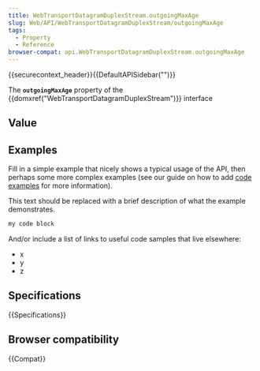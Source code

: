 ```yaml
---
title: WebTransportDatagramDuplexStream.outgoingMaxAge
slug: Web/API/WebTransportDatagramDuplexStream/outgoingMaxAge
tags:
  - Property
  - Reference
browser-compat: api.WebTransportDatagramDuplexStream.outgoingMaxAge
---
```

{{securecontext_header}}{{DefaultAPISidebar("")}}

The **`outgoingMaxAge`** property of the {{domxref("WebTransportDatagramDuplexStream")}} interface 

## Value



## Examples

Fill in a simple example that nicely shows a typical usage of the API, then perhaps some more complex examples (see our guide on how to add [code examples](/en-US/docs/MDN/Contribute/Structures/Code_examples) for more information).

This text should be replaced with a brief description of what the example demonstrates.

```js
my code block
```

And/or include a list of links to useful code samples that live elsewhere:

*   x
*   y
*   z

## Specifications

{{Specifications}}

## Browser compatibility

{{Compat}}


